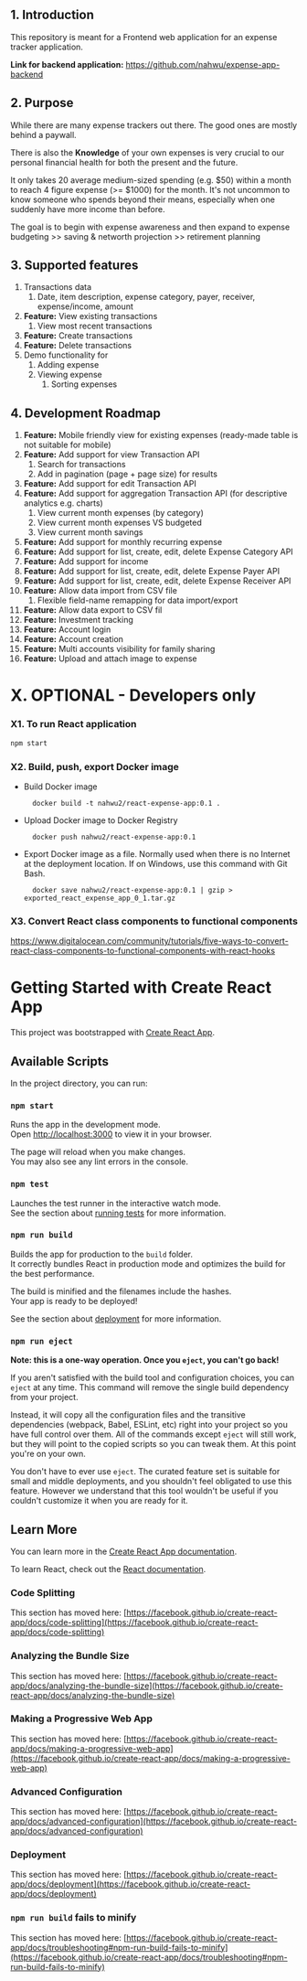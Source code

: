 ## 1. Introduction
This repository is meant for a Frontend web application for an expense tracker application.

**Link for backend application:** https://github.com/nahwu/expense-app-backend


## 2. Purpose
While there are many expense trackers out there. The good ones are mostly behind a paywall. 

There is also the 
**Knowledge** of your own expenses is very crucial to our personal financial health for both the present and the future.

It only takes 20 average medium-sized spending (e.g. $50) within a month to reach 4 figure expense (>= $1000) for the month.
It's not uncommon to know someone who spends beyond their means, especially when one suddenly have more income than before. 

The goal is to begin with expense awareness and then expand to expense budgeting >> saving & networth projection >> retirement planning


## 3. Supported features
1. Transactions data
    1. Date, item description, expense category, payer, receiver, expense/income, amount
1. **Feature:** View existing transactions
    1. View most recent transactions
1. **Feature:** Create transactions
1. **Feature:** Delete transactions
1. Demo functionality for
    1. Adding expense
    1. Viewing expense
        1. Sorting expenses


## 4. Development Roadmap
1. **Feature:** Mobile friendly view for existing expenses (ready-made table is not suitable for mobile)
1. **Feature:** Add support for view Transaction API
    1. Search for transactions
    1. Add in pagination (page + page size) for results
1. **Feature:** Add support for edit Transaction API
1. **Feature:** Add support for aggregation Transaction API (for descriptive analytics e.g. charts)
    1. View current month expenses (by category)
    1. View current month expenses VS budgeted
    1. View current month savings
1. **Feature:** Add support for monthly recurring expense
1. **Feature:** Add support for list, create, edit, delete Expense Category API
1. **Feature:** Add support for income
1. **Feature:** Add support for list, create, edit, delete Expense Payer API
1. **Feature:** Add support for list, create, edit, delete Expense Receiver API
1. **Feature:** Allow data import from CSV file
    1. Flexible field-name remapping for data import/export
1. **Feature:** Allow data export to CSV fil
1. **Feature:** Investment tracking
1. **Feature:** Account login
1. **Feature:** Account creation
1. **Feature:** Multi accounts visibility for family sharing
1. **Feature:** Upload and attach image to expense


# X. OPTIONAL - Developers only

### X1. To run React application
```sh
npm start
```

### X2. Build, push, export Docker image
- Build Docker image

        docker build -t nahwu2/react-expense-app:0.1 .

- Upload Docker image to Docker Registry

        docker push nahwu2/react-expense-app:0.1

- Export Docker image as a file. Normally used when there is no Internet at the deployment location. If on Windows, use this command with Git Bash.

        docker save nahwu2/react-expense-app:0.1 | gzip > exported_react_expense_app_0_1.tar.gz


### X3. Convert React class components to functional components
https://www.digitalocean.com/community/tutorials/five-ways-to-convert-react-class-components-to-functional-components-with-react-hooks


# Getting Started with Create React App

This project was bootstrapped with [Create React App](https://github.com/facebook/create-react-app).

## Available Scripts

In the project directory, you can run:

### `npm start`

Runs the app in the development mode.\
Open [http://localhost:3000](http://localhost:3000) to view it in your browser.

The page will reload when you make changes.\
You may also see any lint errors in the console.

### `npm test`

Launches the test runner in the interactive watch mode.\
See the section about [running tests](https://facebook.github.io/create-react-app/docs/running-tests) for more information.

### `npm run build`

Builds the app for production to the `build` folder.\
It correctly bundles React in production mode and optimizes the build for the best performance.

The build is minified and the filenames include the hashes.\
Your app is ready to be deployed!

See the section about [deployment](https://facebook.github.io/create-react-app/docs/deployment) for more information.

### `npm run eject`

**Note: this is a one-way operation. Once you `eject`, you can't go back!**

If you aren't satisfied with the build tool and configuration choices, you can `eject` at any time. This command will remove the single build dependency from your project.

Instead, it will copy all the configuration files and the transitive dependencies (webpack, Babel, ESLint, etc) right into your project so you have full control over them. All of the commands except `eject` will still work, but they will point to the copied scripts so you can tweak them. At this point you're on your own.

You don't have to ever use `eject`. The curated feature set is suitable for small and middle deployments, and you shouldn't feel obligated to use this feature. However we understand that this tool wouldn't be useful if you couldn't customize it when you are ready for it.

## Learn More

You can learn more in the [Create React App documentation](https://facebook.github.io/create-react-app/docs/getting-started).

To learn React, check out the [React documentation](https://reactjs.org/).

### Code Splitting

This section has moved here: [https://facebook.github.io/create-react-app/docs/code-splitting](https://facebook.github.io/create-react-app/docs/code-splitting)

### Analyzing the Bundle Size

This section has moved here: [https://facebook.github.io/create-react-app/docs/analyzing-the-bundle-size](https://facebook.github.io/create-react-app/docs/analyzing-the-bundle-size)

### Making a Progressive Web App

This section has moved here: [https://facebook.github.io/create-react-app/docs/making-a-progressive-web-app](https://facebook.github.io/create-react-app/docs/making-a-progressive-web-app)

### Advanced Configuration

This section has moved here: [https://facebook.github.io/create-react-app/docs/advanced-configuration](https://facebook.github.io/create-react-app/docs/advanced-configuration)

### Deployment

This section has moved here: [https://facebook.github.io/create-react-app/docs/deployment](https://facebook.github.io/create-react-app/docs/deployment)

### `npm run build` fails to minify

This section has moved here: [https://facebook.github.io/create-react-app/docs/troubleshooting#npm-run-build-fails-to-minify](https://facebook.github.io/create-react-app/docs/troubleshooting#npm-run-build-fails-to-minify)
